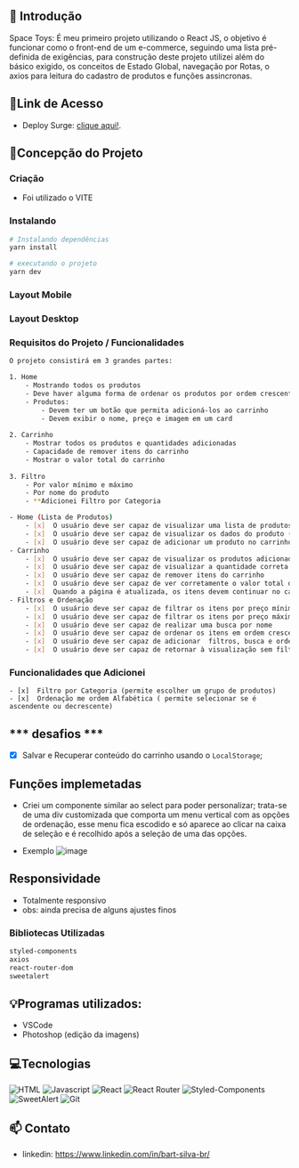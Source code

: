 ## 📖 Introdução 

Space Toys: É meu primeiro projeto utilizando o React JS, o objetivo é funcionar como o front-end de um e-commerce, 
seguindo uma lista pré-definida de exigências, para construção deste projeto utilizei além do básico exigido, os conceitos 
de Estado Global, navegação por Rotas, o axios para leitura do cadastro de produtos e funções assincronas.

## 🔗Link de Acesso
- Deploy Surge: [clique aqui!](https://bart-silva-spacetoys.surge.sh/).

## 📄Concepção do Projeto

### Criação
 - Foi utilizado o VITE
  
### Instalando
```bash
# Instalando dependências
yarn install

# executando o projeto
yarn dev
```

### Layout Mobile



### Layout Desktop


### Requisitos do Projeto / Funcionalidades
```bash
O projeto consistirá em 3 grandes partes:

1. Home
    - Mostrando todos os produtos
    - Deve haver alguma forma de ordenar os produtos por ordem crescente ou decrescente de preço (pode ser na home em si ou junto dos filtros)
    - Produtos:
        - Devem ter um botão que permita adicioná-los ao carrinho
        - Devem exibir o nome, preço e imagem em um card	
        
2. Carrinho
    - Mostrar todos os produtos e quantidades adicionadas
    - Capacidade de remover itens do carrinho
    - Mostrar o valor total do carrinho   
      
3. Filtro
    - Por valor mínimo e máximo
    - Por nome do produto
    - **Adicionei Filtro por Categoria 

- Home (Lista de Produtos)
    - [x]  O usuário deve ser capaz de visualizar uma lista de produtos
    - [x]  O usuário deve ser capaz de visualizar os dados do produto (nome, preço e imagem)
    - [x]  O usuário deve ser capaz de adicionar um produto no carrinho    
- Carrinho
    - [x]  O usuário deve ser capaz de visualizar os produtos adicionados
    - [x]  O usuário deve ser capaz de visualizar a quantidade correta de cada produto
    - [x]  O usuário deve ser capaz de remover itens do carrinho
    - [x]  O usuário deve ser capaz de ver corretamente o valor total de sua compra
    - [x]  Quando a página é atualizada, os itens devem continuar no carrinho    
- Filtros e Ordenação
    - [x]  O usuário deve ser capaz de filtrar os itens por preço mínimo
    - [x]  O usuário deve ser capaz de filtrar os itens por preço máximo
    - [x]  O usuário deve ser capaz de realizar uma busca por nome
    - [x]  O usuário deve ser capaz de ordenar os itens em ordem crescente ou decrescente
    - [x]  O usuário deve ser capaz de adicionar  filtros, busca e ordenação simultaneamente
    - [x]  O usuário deve ser capaz de retornar à visualização sem filtros
```

### Funcionalidades que Adicionei
    - [x]  Filtro por Categoria (permite escolher um grupo de produtos)
    - [x]  Ordenação me ordem Alfabética ( permite selecionar se é ascendente ou decrescente) 
    
 ## *** desafios *** 
   - [x]  Salvar e Recuperar conteúdo do carrinho usando o `LocalStorage`;

## Funções implemetadas
-   Criei um componente similar ao select para poder personalizar; trata-se de uma div customizada que comporta um menu vertical
    com as opções de ordenação, esse menu fica escodido e só aparece ao clicar na caixa de seleção e é recolhido após a seleção
    de uma das opções.

* Exemplo
![image](https://user-images.githubusercontent.com/106079184/226874729-e193572f-1b03-4ca2-9c41-4825e9cd6bd0.png)


## Responsividade 
- Totalmente responsivo
- obs: ainda precisa de alguns ajustes finos


### Bibliotecas Utilizadas

```bash
styled-components
axios
react-router-dom
sweetalert
```

## 💡Programas utilizados:
- VSCode
- Photoshop (edição da imagens)

## 💻Tecnologias 

![HTML](https://user-images.githubusercontent.com/106079184/227619911-eb73aabd-7739-47c0-bbcb-e0920902ead3.png)
![Javascript](https://user-images.githubusercontent.com/106079184/227620446-5307c4f2-0af2-4b7d-8696-a17780a13148.png)
![React](https://user-images.githubusercontent.com/106079184/227620813-6e3311e8-9992-407a-8cae-abf2711f1af8.png)
![React Router](https://user-images.githubusercontent.com/106079184/227621258-7a953c29-092e-43e6-a688-5d08279d7818.png)
![Styled-Components](https://user-images.githubusercontent.com/106079184/227621509-7956f644-df78-41b1-a26d-ec88112b7de1.png)
![SweetAlert](https://user-images.githubusercontent.com/106079184/227622475-afbfe25f-92f9-443d-bd50-bd93ba18fa4d.png)
![Git](https://user-images.githubusercontent.com/106079184/227621865-d6fd9ff4-2e10-4f7f-9759-f31c6434b565.png)


## 📫 Contato
- linkedin: https://www.linkedin.com/in/bart-silva-br/

